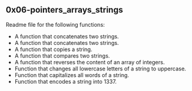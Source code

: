 ## 0x06-pointers_arrays_strings

Readme file for the following functions:
- A function that concatenates two strings.
- A function that concatenates two strings.
- A function that copies a string.
- A function that compares two strings.
- A function that reverses the content of an array of integers.
- Function that changes all lowercase letters of a string to uppercase.
- Function that capitalizes all words of a string.
- Function that encodes a string into 1337.

